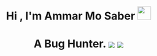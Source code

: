 <h1 align="center"><b>Hi , I'm Ammar Mo Saber </b><img src="https://media.giphy.com/media/hvRJCLFzcasrR4ia7z/giphy.gif" width="35"></h1>
<div>
<h1 align="center">A Bug Hunter. <img src="https://em-content.zobj.net/thumbs/160/facebook/355/bow-and-arrow_1f3f9.png" style='vertical-align:middle'> <img src="https://em-content.zobj.net/source/skype/289/bug_1f41b.png" style='vertical-align:middle'> </h1>
</div>
